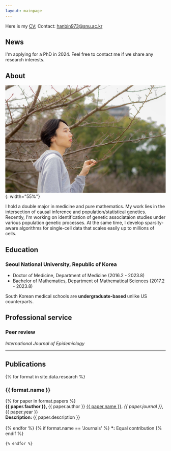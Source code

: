 ```yaml
---
layout: mainpage
---
```


Here is my [CV](CV_LeeH.pdf); Contact: <hanbin973@snu.ac.kr>

## News 
<p class="message">
  I'm applying for a PhD in 2024. Feel free to contact me if we share any research interests.
</p>

## About 
![](profile.jpg){: width="55%"}

I hold a double major in medicine and pure mathematics.
My work lies in the intersection of causal inference and population/statistical genetics.
Recently, I'm working on identification of genetic associataion studies under various population genetic processes.
At the same time, I develop sparsity-aware algorithms for single-cell data that scales easily up to millions of cells.

## Education
### Seoul National University, Republic of Korea
- Doctor of Medicine, Department of Medicine (2016.2 - 2023.8)
- Bachelor of Mathematics, Department of Mathematical Sciences (2017.2 - 2023.8)

South Korean medical schools are <b>undergraduate-based</b> unlike US counterparts.

## Professional service
### Peer review
_International Journal of Epidemiology_

---

## Publications

<ul style='list-style: none; padding: 0px;'>
	{% for format in site.data.research %}
		<li>
			<h3 class='pub-format'> {{ format.name }} </h3>
			<div class='pubbox-out'>
				<div class='pubbox-in'>
					<ul style='list-style: none; padding: 0px;'>
						{% for paper in format.papers %}
							<li>
								<b>
								{{ paper.fauthor }}, 
								</b>
								{{ paper.author }} 
								<a href='{{ paper.doi }}'>{{ paper.name }}</a>. 
								<i>{{ paper.journal }}</i>,
								{{ paper.year }}<br>
								<b>
								Description:
								</b>
								{{ paper.description }}
								<br>
								<br>
							</li>
						{% endfor %}
						{% if format.name == 'Journals' %}
						<b>*:</b> Equal contribution
						{% endif %}
					</ul>
				</div>
			</div>
		</li>
		
	{% endfor %}
</ul>

